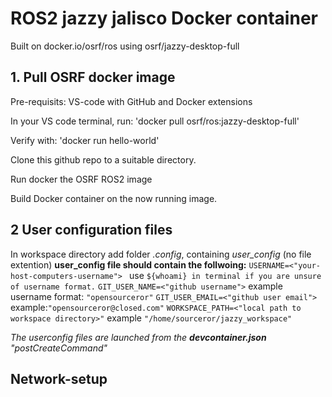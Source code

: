 # ROS2 jazzy jalisco Docker container
Built on docker.io/osrf/ros using osrf/jazzy-desktop-full

## 1. Pull OSRF docker image
Pre-requisits:
VS-code with GitHub and Docker extensions

In your VS code terminal, run: 
'docker pull osrf/ros:jazzy-desktop-full'

Verify with:
'docker run hello-world'

Clone this github repo to a suitable directory.

Run docker the OSRF ROS2 image

Build Docker container on the now running image. 

## 2 User configuration files
In workspace directory add folder *.config*, containing *user_config* (no file extention)
**user_config file should contain the follwoing:** 
`USERNAME=<"your-host-computers-username"> `  use  `${whoami} in terminal if you are unsure of username format.`
`GIT_USER_NAME=<"github username">`    example username format: `"opensourceror"`
`GIT_USER_EMAIL=<"github user email">` example:`"opensourceror@closed.com"`
`WORKSPACE_PATH=<"local path to workspace directory>"` example `"/home/sourceror/jazzy_workspace"`

*The userconfig files are launched from the **devcontainer.json** "postCreateCommand"*

## Network-setup

